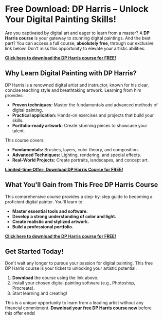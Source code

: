 # Free Download: DP Harris – Unlock Your Digital Painting Skills!

Are you captivated by digital art and eager to learn from a master? A **DP Harris course** is your gateway to stunning digital paintings. And the best part? You can access a full course, **absolutely free**, through our exclusive link below! Don't miss this opportunity to elevate your artistic abilities.

[**Click here to download the DP Harris course for FREE!**](https://udemywork.com/dp-harris)

## Why Learn Digital Painting with DP Harris?

DP Harris is a renowned digital artist and instructor, known for his clear, concise teaching style and breathtaking artwork. Learning from him provides:

*   **Proven techniques:** Master the fundamentals and advanced methods of digital painting.
*   **Practical application:** Hands-on exercises and projects that build your skills.
*   **Portfolio-ready artwork:** Create stunning pieces to showcase your talent.

This course covers:

*   **Fundamentals:** Brushes, layers, color theory, and composition.
*   **Advanced Techniques:** Lighting, rendering, and special effects.
*   **Real-World Projects:** Create portraits, landscapes, and concept art.

[**Limited-time Offer: Download DP Harris Course for FREE!**](https://udemywork.com/dp-harris)

## What You'll Gain from This Free DP Harris Course

This comprehensive course provides a step-by-step guide to becoming a proficient digital painter. You'll learn to:

*   **Master essential tools and software.**
*   **Develop a strong understanding of color and light.**
*   **Create realistic and stylized artwork.**
*   **Build a professional portfolio.**

[**Click here to download the DP Harris course for FREE!**](https://udemywork.com/dp-harris)

## Get Started Today!

Don't wait any longer to pursue your passion for digital painting. This free DP Harris course is your ticket to unlocking your artistic potential.

1.  **Download** the course using the link above.
2.  Install your chosen digital painting software (e.g., Photoshop, Procreate).
3.  Start learning and creating!

This is a unique opportunity to learn from a leading artist without any financial commitment. **[Download your free DP Harris course now](https://udemywork.com/dp-harris)** before this offer ends!
